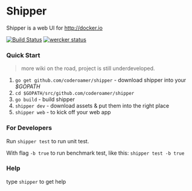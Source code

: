 Shipper 
==========

Shipper is a web UI for http://docker.io

[![Build Status](https://travis-ci.org/CodeRoamer/Shipper.svg?branch=master)](https://travis-ci.org/CodeRoamer/Shipper)
[![wercker status](https://app.wercker.com/status/ef5186c0ddc28e83397186c2ac549cda/s "wercker status")](https://app.wercker.com/project/bykey/ef5186c0ddc28e83397186c2ac549cda)

### Quick Start

> more wiki on the road, project is still underdeveloped.

1. `go get github.com/coderoamer/shipper` - download shipper into your *$GOPATH*
2. `cd $GOPATH/src/github.com/coderoamer/shipper`
3. `go build` - build shipper
4. `shipper dev` - download assets & put them into the right place
5. `shipper web` - to kick off your web app

### For Developers

Run `shipper test` to run unit test.

With flag `-b true` to run benchmark test, like this:
`shipper test -b true`

### Help

type `shipper` to get help